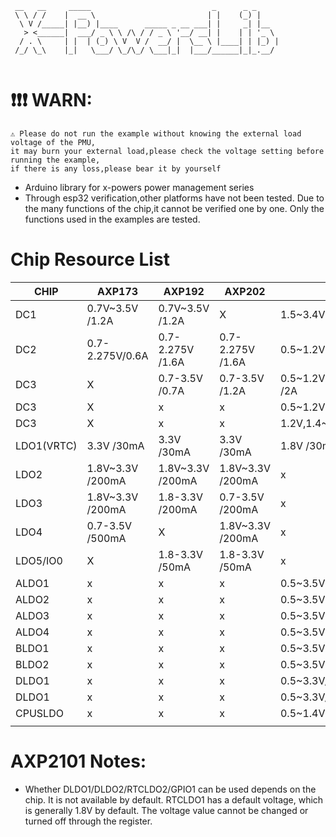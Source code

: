 

```
 __   __     _____                           _      _ _
 \ \ / /    |  __ \                         | |    (_) |
  \ V /_____| |__) |____      _____ _ __ ___| |     _| |__
   > <______|  ___/ _ \ \ /\ / / _ \ '__/ __| |    | | '_ \
  / . \     | |  | (_) \ V  V /  __/ |  \__ \ |____| | |_) |
 /_/ \_\    |_|   \___/ \_/\_/ \___|_|  |___/______|_|_.__/


```

# ❗️❗️❗️  WARN:

```
⚠️ Please do not run the example without knowing the external load voltage of the PMU,
it may burn your external load,please check the voltage setting before running the example,
if there is any loss,please bear it by yourself
```

- Arduino library for x-powers power management series
- Through esp32 verification,other platforms have not been tested. Due to the many functions of the chip,it cannot be verified one by one. Only the functions used in the examples are tested.

# Chip Resource List

| CHIP       | AXP173            | AXP192            | AXP202            | AXP2101                                |
| ---------- | ----------------- | ----------------- | ----------------- | -------------------------------------- |
| DC1        | 0.7V~3.5V /1.2A   | 0.7V~3.5V  /1.2A  | X                 | 1.5~3.4V                        /2A    |
| DC2        | 0.7-2.275V/0.6A   | 0.7-2.275V /1.6A  | 0.7-2.275V /1.6A  | 0.5~1.2V,1.22~1.54V             /2A    |
| DC3        | X                 | 0.7-3.5V   /0.7A  | 0.7-3.5V   /1.2A  | 0.5~1.2V,1.22~1.54V,1.6~3.4V    /2A    |
| DC3        | X                 | x                 | x                 | 0.5~1.2V,1.22~1.84V/1.5A               |
| DC3        | X                 | x                 | x                 | 1.2V,1.4~3.7V                   /1A    |
| LDO1(VRTC) | 3.3V       /30mA  | 3.3V       /30mA  | 3.3V       /30mA  | 1.8V                            /30mA  |
| LDO2       | 1.8V~3.3V  /200mA | 1.8V~3.3V  /200mA | 1.8V~3.3V  /200mA | x                                      |
| LDO3       | 1.8V~3.3V  /200mA | 1.8-3.3V   /200mA | 0.7-3.5V   /200mA | x                                      |
| LDO4       | 0.7-3.5V   /500mA | X                 | 1.8V~3.3V  /200mA | x                                      |
| LDO5/IO0   | X                 | 1.8-3.3V   /50mA  | 1.8-3.3V   /50mA  | x                                      |
| ALDO1      | x                 | x                 | x                 | 0.5~3.5V                        /300mA |
| ALDO2      | x                 | x                 | x                 | 0.5~3.5V                        /300mA |
| ALDO3      | x                 | x                 | x                 | 0.5~3.5V                        /300mA |
| ALDO4      | x                 | x                 | x                 | 0.5~3.5V                        /300mA |
| BLDO1      | x                 | x                 | x                 | 0.5~3.5V                        /300mA |
| BLDO2      | x                 | x                 | x                 | 0.5~3.5V                        /300mA |
| DLDO1      | x                 | x                 | x                 | 0.5~3.3V/ 0.5~1.4V              /300mA |
| DLDO1      | x                 | x                 | x                 | 0.5~3.3V/ 0.5~1.4V              /300mA |
| CPUSLDO    | x                 | x                 | x                 | 0.5~1.4V                        /30mA  |
|            |                   |                   |                   |                                        |


# AXP2101 Notes:
* Whether DLDO1/DLDO2/RTCLDO2/GPIO1 can be used depends on the chip. It is not available by default. RTCLDO1 has a default voltage, which is generally 1.8V by default. The voltage value cannot be changed or turned off through the register.
